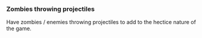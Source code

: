 ### Zombies throwing projectiles
Have zombies / enemies throwing projectiles to add to the hectice nature of the game.